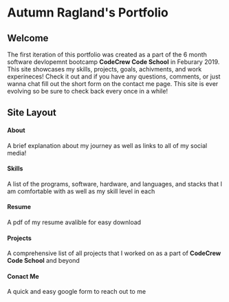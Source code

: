 # Autumn Ragland's Portfolio

## Welcome

The first iteration of this portfolio was created as a part of the 6 month software devlopemnt bootcamp **CodeCrew Code School** in Feburary 2019. This site showcases my skills, projects, goals, achivments, and work experineces! Check it out and if you have any questions, comments, or just wanna chat fill out the short form on the contact me page. This site is ever evolving so be sure to check back every once in a while!

## Site Layout
#### About
A brief explanation about my journey as well as links to all of my social media!
#### Skills
A list of the programs, software, hardware, and languages, and stacks that I am comfortable with as well as my skill level in each
#### Resume
A pdf of my resume avalible for easy download
#### Projects
A comprehensive list of all projects that I worked on as a part of **CodeCrew Code School** and beyond
#### Conact Me
A quick and easy google form to reach out to me